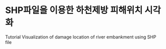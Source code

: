 # SHP파일을 이용한 하천제방 피해위치 시각화
Tutorial Visualization of damage location of river embankment using SHP file
